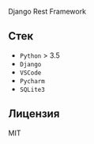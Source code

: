 Django Rest Framework
## Стек
* `Python` > 3.5 
* `Django`
* `VSCode` 
* `Pycharm` 
* `SQLite3` 
## Лицензия 
MIT

